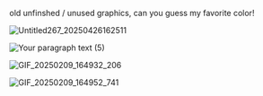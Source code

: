 old unfinshed / unused graphics, can you guess my favorite color!

![Untitled267_20250426162511](https://github.com/user-attachments/assets/09f9bbeb-de1c-4348-a508-85dd7c73e1d4)

![Your paragraph text (5)](https://github.com/user-attachments/assets/f7332e7d-295c-4737-8af5-39344ba40626)

![GIF_20250209_164932_206](https://github.com/user-attachments/assets/d3b1da61-f465-46e5-b100-e2351460e4ab)

![GIF_20250209_164952_741](https://github.com/user-attachments/assets/d21e9dae-69f2-43f5-9c68-3ad4a3b06cf9)
